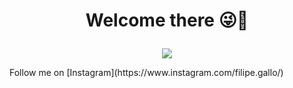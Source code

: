 # <p align="center"> Welcome there 😜🤙 </p>

<p align="center">
  <img src="https://cliply.co/wp-content/uploads/2019/06/401906190_ITS_COMPLICATED_400px.gif" />
</p>
Follow me on [Instagram](https://www.instagram.com/filipe.gallo/)
<!--
Follow me on [Instagram](https://www.instagram.com/filipe.gallo/)
![Test](https://cliply.co/wp-content/uploads/2019/06/401906190_ITS_COMPLICATED_400px.gif)



**filipegallodev/filipegallodev** is a ✨ _special_ ✨ repository because its `README.md` (this file) appears on your GitHub profile.

Here are some ideas to get you started:

- 🔭 I’m currently working on ...
- 🌱 I’m currently learning ...
- 👯 I’m looking to collaborate on ...
- 🤔 I’m looking for help with ...
- 💬 Ask me about ...
- 📫 How to reach me: ...
- 😄 Pronouns: ...
- ⚡ Fun fact: ...
-->
